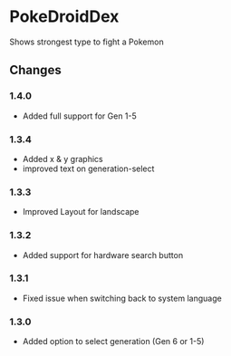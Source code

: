 # PokeDroidDex

Shows strongest type to fight a Pokemon

## Changes
### 1.4.0
 - Added full support for Gen 1-5
 
### 1.3.4
 - Added x & y graphics
 - improved text on generation-select
 
### 1.3.3
 - Improved Layout for landscape
 
### 1.3.2
 - Added support for hardware search button
 
### 1.3.1
 - Fixed issue when switching back to system language
 
### 1.3.0
 - Added option to select generation (Gen 6 or 1-5)
